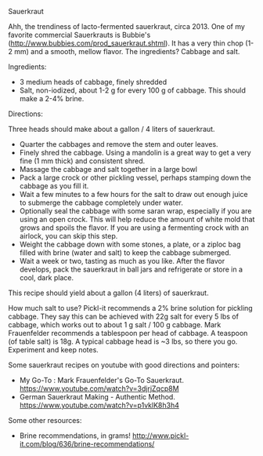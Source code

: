 Sauerkraut

Ahh, the trendiness of lacto-fermented sauerkraut, circa 2013.  One of my favorite commercial Sauerkrauts is Bubbie's (http://www.bubbies.com/prod_sauerkraut.shtml).  It has a very thin chop (1-2 mm) and a smooth, mellow flavor.  The ingredients?  Cabbage and salt.

Ingredients:

- 3 medium heads of cabbage, finely shredded
- Salt, non-iodized, about 1-2 g for every 100 g of cabbage.  This should make a 2-4% brine.

Directions:

Three heads should make about a gallon / 4 liters of sauerkraut.

- Quarter the cabbages and remove the stem and outer leaves.
- Finely shred the cabbage.  Using a mandolin is a great way to get a very fine (1 mm thick) and consistent shred.
- Massage the cabbage and salt together in a large bowl
- Pack a large crock or other pickling vessel, perhaps stamping down the cabbage as you fill it.
- Wait a few minutes to a few hours for the salt to draw out enough juice to submerge the cabbage completely under water.
- Optionally seal the cabbage with some saran wrap, especially if you are using an open crock.  This will help reduce the amount of white mold that grows and spoils the flavor.  If you are using a fermenting crock with an airlock, you can skip this step.
- Weight the cabbage down with some stones, a plate, or a ziploc bag filled with brine (water and salt) to keep the cabbage submerged.
- Wait a week or two, tasting as much as you like.  After the flavor develops, pack the sauerkraut in ball jars and refrigerate or store in a cool, dark place.

This recipe should yield about a gallon (4 liters) of sauerkraut.

How much salt to use?  Pickl-it recommends a 2% brine solution for pickling cabbage.  They say this can be achieved with 22g salt for every 5 lbs of cabbage, which works out to about 1 g salt / 100 g cabbage.  Mark Frauenfelder recommends a tablespoon per head of cabbage.  A teaspoon (of table salt) is 18g.  A typical cabbage head is ~3 lbs, so there you go.  Experiment and keep notes.

Some sauerkraut recipes on youtube with good directions and pointers:

- My Go-To : Mark Frauenfelder's Go-To Sauerkraut.  https://www.youtube.com/watch?v=3djrjZqcp8M
- German Sauerkraut Making - Authentic Method.  https://www.youtube.com/watch?v=p1vklK8h3h4

Some other resources:

- Brine recommendations, in grams! http://www.pickl-it.com/blog/636/brine-recommendations/

